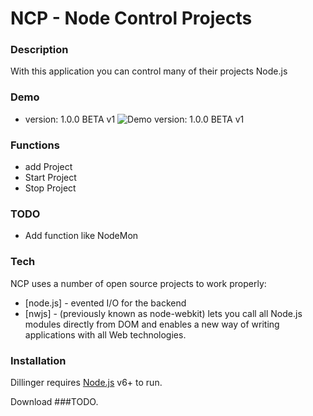 # NCP - Node Control Projects
### Description
With this application you can control many of their projects Node.js

### Demo
- version: 1.0.0 BETA v1
![Demo version: 1.0.0 BETA v1](http://194.87.239.206/media/demo/Demo%20version%201.0.0%20BETA%20v1.gif)

### Functions
 - add Project
 - Start Project
 - Stop Project
 
### TODO
- Add function like NodeMon

### Tech

NCP uses a number of open source projects to work properly:

* [node.js] - evented I/O for the backend
* [nwjs] - (previously known as node-webkit) lets you call all Node.js modules directly from DOM and enables a new way of writing applications with all Web technologies.


### Installation

Dillinger requires [Node.js](https://nodejs.org/) v6+ to run.

Download ###TODO.
